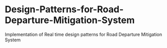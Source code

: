 # Design-Patterns-for-Road-Departure-Mitigation-System
Implementation of Real time design patterns for Road Departure Mitigation System
